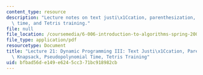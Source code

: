 ```yaml
---
content_type: resource
description: "Lecture notes on text justi\x1Ccation, parenthesization, knapsack, pseudopolynomial\
  \ time, and Tetris training."
file: null
file_location: /coursemedia/6-006-introduction-to-algorithms-spring-2008/bfbad56de149e6245cc371bc918982cb_lec21.pdf
file_type: application/pdf
resourcetype: Document
title: "Lecture 21: Dynamic Programming III: Text Justi\x1Ccation, Parenthesization,\
  \ Knapsack, Pseudopolynomial Time, Tetris Training"
uid: bfbad56d-e149-e624-5cc3-71bc918982cb
---
```

